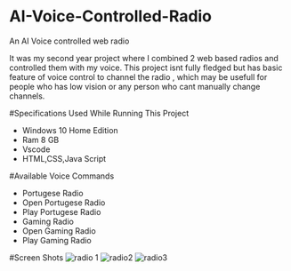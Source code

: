 # AI-Voice-Controlled-Radio
An AI Voice controlled web radio 

It was my second year project where I combined 2 web based radios and controlled them with my voice.
This project isnt fully fledged but has basic feature of voice control to channel the radio , which may be usefull for people who has low vision or any person who cant manually change channels.

#Specifications Used While Running This Project
  - Windows 10 Home Edition
  - Ram 8 GB
  - Vscode
  - HTML,CSS,Java Script

#Available Voice Commands
  - Portugese Radio
  - Open Portugese Radio
  - Play Portugese Radio
  - Gaming Radio
  - Open Gaming Radio
  - Play Gaming Radio

#Screen Shots
![radio 1](https://github.com/user-attachments/assets/67fb79d2-937c-4a6e-9173-648b94bd150d)
![radio2](https://github.com/user-attachments/assets/88811f2a-cc98-4d26-b819-30b2bab2da6b)
![radio3](https://github.com/user-attachments/assets/bb8a6b54-454c-4b6c-8e29-1882ecd73b31)


